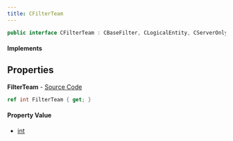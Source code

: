 ```yaml
---
title: CFilterTeam
---
```


```csharp
public interface CFilterTeam : CBaseFilter, CLogicalEntity, CServerOnlyEntity, CBaseEntity, CEntityInstance, ISchemaClass<CEntityInstance>, ISchemaClass<CBaseEntity>, ISchemaClass<CServerOnlyEntity>, ISchemaClass<CLogicalEntity>, ISchemaClass<CBaseFilter>, ISchemaClass<CFilterTeam>, ISchemaField, ISchemaClass, INativeHandle
```

#### Implements

## Properties

**FilterTeam** - [Source Code](https://github.com/swiftly-solution/swiftlys2/blob/master/managed/src/SwiftlyS2.Generated/Schemas/Interfaces/CFilterTeam.cs#L16)

```csharp
ref int FilterTeam { get; }
```

#### Property Value

- [int](https://learn.microsoft.com/dotnet/api/system.int32)

